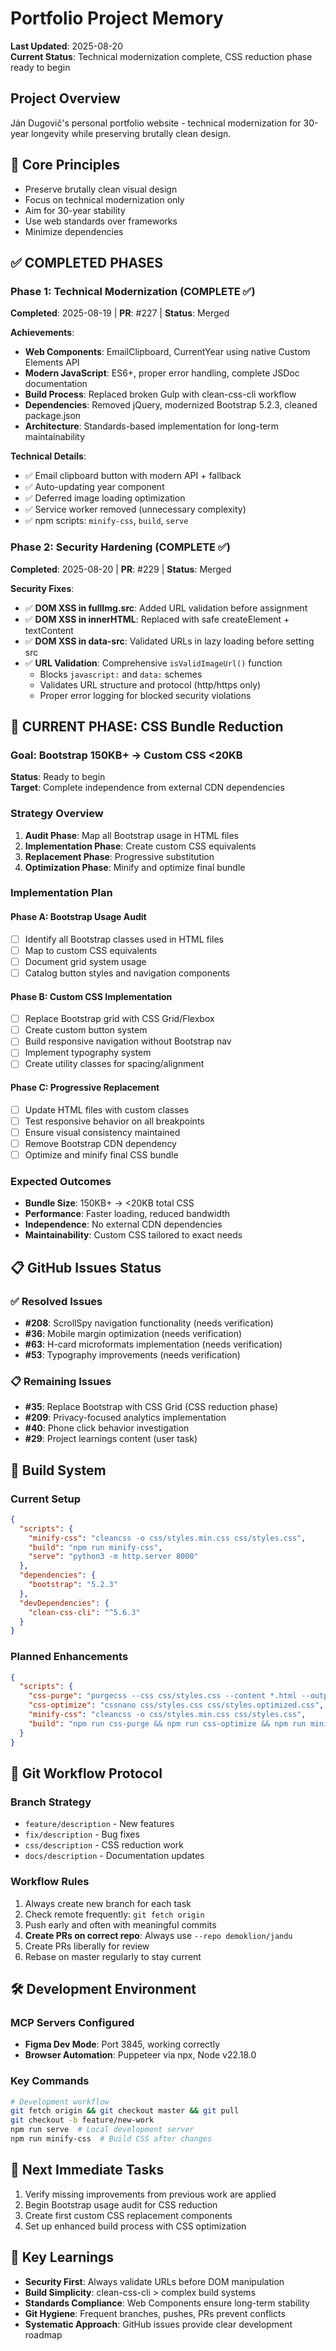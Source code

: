 # Portfolio Project Memory
**Last Updated**: 2025-08-20  
**Current Status**: Technical modernization complete, CSS reduction phase ready to begin

## Project Overview
Ján Dugovič's personal portfolio website - technical modernization for 30-year longevity while preserving brutally clean design.

## 🎯 Core Principles
- Preserve brutally clean visual design
- Focus on technical modernization only  
- Aim for 30-year stability
- Use web standards over frameworks
- Minimize dependencies

## ✅ COMPLETED PHASES

### Phase 1: Technical Modernization (COMPLETE ✅)
**Completed**: 2025-08-19 | **PR**: #227 | **Status**: Merged

**Achievements**:
- **Web Components**: EmailClipboard, CurrentYear using native Custom Elements API
- **Modern JavaScript**: ES6+, proper error handling, complete JSDoc documentation
- **Build Process**: Replaced broken Gulp with clean-css-cli workflow
- **Dependencies**: Removed jQuery, modernized Bootstrap 5.2.3, cleaned package.json
- **Architecture**: Standards-based implementation for long-term maintainability

**Technical Details**:
- ✅ Email clipboard button with modern API + fallback
- ✅ Auto-updating year component  
- ✅ Deferred image loading optimization
- ✅ Service worker removed (unnecessary complexity)
- ✅ npm scripts: `minify-css`, `build`, `serve`

### Phase 2: Security Hardening (COMPLETE ✅)
**Completed**: 2025-08-20 | **PR**: #229 | **Status**: Merged

**Security Fixes**:
- ✅ **DOM XSS in fullImg.src**: Added URL validation before assignment
- ✅ **DOM XSS in innerHTML**: Replaced with safe createElement + textContent
- ✅ **DOM XSS in data-src**: Validated URLs in lazy loading before setting src
- ✅ **URL Validation**: Comprehensive `isValidImageUrl()` function
  - Blocks `javascript:` and `data:` schemes
  - Validates URL structure and protocol (http/https only)
  - Proper error logging for blocked security violations

## 🔄 CURRENT PHASE: CSS Bundle Reduction

### Goal: Bootstrap 150KB+ → Custom CSS <20KB

**Status**: Ready to begin  
**Target**: Complete independence from external CDN dependencies

### Strategy Overview
1. **Audit Phase**: Map all Bootstrap usage in HTML files
2. **Implementation Phase**: Create custom CSS equivalents  
3. **Replacement Phase**: Progressive substitution
4. **Optimization Phase**: Minify and optimize final bundle

### Implementation Plan

#### Phase A: Bootstrap Usage Audit
- [ ] Identify all Bootstrap classes used in HTML files
- [ ] Map to custom CSS equivalents
- [ ] Document grid system usage
- [ ] Catalog button styles and navigation components

#### Phase B: Custom CSS Implementation  
- [ ] Replace Bootstrap grid with CSS Grid/Flexbox
- [ ] Create custom button system
- [ ] Build responsive navigation without Bootstrap nav
- [ ] Implement typography system
- [ ] Create utility classes for spacing/alignment

#### Phase C: Progressive Replacement
- [ ] Update HTML files with custom classes
- [ ] Test responsive behavior on all breakpoints
- [ ] Ensure visual consistency maintained
- [ ] Remove Bootstrap CDN dependency
- [ ] Optimize and minify final CSS bundle

### Expected Outcomes
- **Bundle Size**: 150KB+ → <20KB total CSS
- **Performance**: Faster loading, reduced bandwidth
- **Independence**: No external CDN dependencies
- **Maintainability**: Custom CSS tailored to exact needs

## 📋 GitHub Issues Status

### ✅ Resolved Issues
- **#208**: ScrollSpy navigation functionality (needs verification)
- **#36**: Mobile margin optimization (needs verification)  
- **#63**: H-card microformats implementation (needs verification)
- **#53**: Typography improvements (needs verification)

### 📋 Remaining Issues  
- **#35**: Replace Bootstrap with CSS Grid (CSS reduction phase)
- **#209**: Privacy-focused analytics implementation
- **#40**: Phone click behavior investigation
- **#29**: Project learnings content (user task)

## 🔧 Build System

### Current Setup
```json
{
  "scripts": {
    "minify-css": "cleancss -o css/styles.min.css css/styles.css",
    "build": "npm run minify-css",
    "serve": "python3 -m http.server 8000"
  },
  "dependencies": {
    "bootstrap": "5.2.3"
  },
  "devDependencies": {
    "clean-css-cli": "^5.6.3"
  }
}
```

### Planned Enhancements
```json
{
  "scripts": {
    "css-purge": "purgecss --css css/styles.css --content *.html --output css/",
    "css-optimize": "cssnano css/styles.css css/styles.optimized.css", 
    "minify-css": "cleancss -o css/styles.min.css css/styles.css",
    "build": "npm run css-purge && npm run css-optimize && npm run minify-css"
  }
}
```

## 🔄 Git Workflow Protocol

### Branch Strategy
- `feature/description` - New features
- `fix/description` - Bug fixes  
- `css/description` - CSS reduction work
- `docs/description` - Documentation updates

### Workflow Rules
1. Always create new branch for each task
2. Check remote frequently: `git fetch origin`
3. Push early and often with meaningful commits
4. **Create PRs on correct repo**: Always use `--repo demoklion/jandu`
5. Create PRs liberally for review
6. Rebase on master regularly to stay current

## 🛠️ Development Environment

### MCP Servers Configured
- **Figma Dev Mode**: Port 3845, working correctly
- **Browser Automation**: Puppeteer via npx, Node v22.18.0

### Key Commands
```bash
# Development workflow
git fetch origin && git checkout master && git pull
git checkout -b feature/new-work
npm run serve  # Local development server
npm run minify-css  # Build CSS after changes
```

## 🎯 Next Immediate Tasks
1. Verify missing improvements from previous work are applied
2. Begin Bootstrap usage audit for CSS reduction
3. Create first custom CSS replacement components
4. Set up enhanced build process with CSS optimization

## 📝 Key Learnings
- **Security First**: Always validate URLs before DOM manipulation
- **Build Simplicity**: clean-css-cli > complex build systems
- **Standards Compliance**: Web Components ensure long-term stability  
- **Git Hygiene**: Frequent branches, pushes, PRs prevent conflicts
- **Systematic Approach**: GitHub issues provide clear development roadmap